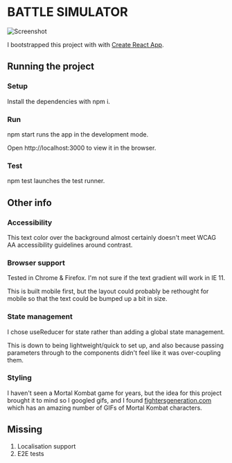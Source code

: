 # BATTLE SIMULATOR

![Screenshot](https://github.com/nickheal/battle-simulator/blob/master/docs/screenshot.gif?raw=true)

I bootstrapped this project with with [Create React App](https://github.com/facebook/create-react-app).

## Running the project

### Setup

Install the dependencies with npm i.

### Run

npm start runs the app in the development mode.

Open http://localhost:3000 to view it in the browser.

### Test

npm test launches the test runner.

## Other info

### Accessibility

This text color over the background almost certainly doesn't meet WCAG AA accessibility guidelines around contrast.

### Browser support

Tested in Chrome & Firefox. I'm not sure if the text gradient will work in IE 11.

This is built mobile first, but the layout could probably be rethought for mobile so that the text could be bumped up a bit in size.

### State management

I chose useReducer for state rather than adding a global state management.

This is down to being lightweight/quick to set up, and also because passing parameters through to the components didn't feel like it was over-coupling them.

### Styling

I haven't seen a Mortal Kombat game for years, but the idea for this project brought it to mind so I googled gifs, and I found [fightersgeneration.com](https://www.fightersgeneration.com/characters3/scorpion-a.html) which has an amazing number of GIFs of Mortal Kombat characters.

## Missing

1. Localisation support
2. E2E tests

